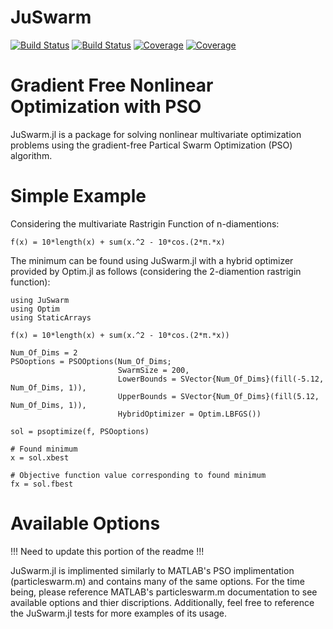 # JuSwarm

[![Build Status](https://travis-ci.com/GrantHecht/JuSwarm.jl.svg?branch=master)](https://travis-ci.com/GrantHecht/JuSwarm.jl)
[![Build Status](https://ci.appveyor.com/api/projects/status/github/GrantHecht/JuSwarm.jl?svg=true)](https://ci.appveyor.com/project/GrantHecht/JuSwarm-jl)
[![Coverage](https://codecov.io/gh/GrantHecht/JuSwarm.jl/branch/master/graph/badge.svg)](https://codecov.io/gh/GrantHecht/JuSwarm.jl)
[![Coverage](https://coveralls.io/repos/github/GrantHecht/JuSwarm.jl/badge.svg?branch=master)](https://coveralls.io/github/GrantHecht/JuSwarm.jl?branch=master)

# Gradient Free Nonlinear Optimization with PSO
JuSwarm.jl is a package for solving nonlinear multivariate optimization problems using the gradient-free Partical Swarm Optimization (PSO) algorithm. 

# Simple Example
Considering the multivariate Rastrigin Function of n-diamentions:
```
f(x) = 10*length(x) + sum(x.^2 - 10*cos.(2*π.*x)
```
The minimum can be found using JuSwarm.jl with a hybrid optimizer provided by Optim.jl as follows (considering the 2-diamention rastrigin function):
```
using JuSwarm
using Optim
using StaticArrays

f(x) = 10*length(x) + sum(x.^2 - 10*cos.(2*π.*x))

Num_Of_Dims = 2
PSOoptions = PSOOptions(Num_Of_Dims; 
                        SwarmSize = 200,
                        LowerBounds = SVector{Num_Of_Dims}(fill(-5.12, Num_Of_Dims, 1)),
                        UpperBounds = SVector{Num_Of_Dims}(fill(5.12, Num_Of_Dims, 1)),
                        HybridOptimizer = Optim.LBFGS())

sol = psoptimize(f, PSOoptions)

# Found minimum
x = sol.xbest

# Objective function value corresponding to found minimum 
fx = sol.fbest
```

# Available Options
!!! Need to update this portion of the readme !!!

JuSwarm.jl is implimented similarly to MATLAB's PSO implimentation (particleswarm.m) and contains many of the same options.
For the time being, please reference MATLAB's particleswarm.m documentation to see available options and thier discriptions. 
Additionally, feel free to reference the JuSwarm.jl tests for more examples of its usage.




